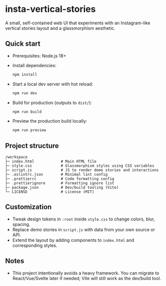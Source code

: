 # insta-vertical-stories

A small, self-contained web UI that experiments with an Instagram-like vertical stories layout and a glassmorphism aesthetic.

## Quick start

- Prerequisites: Node.js 18+
- Install dependencies:
  
  ```bash
  npm install
  ```

- Start a local dev server with hot reload:
  
  ```bash
  npm run dev
  ```

- Build for production (outputs to `dist/`):
  
  ```bash
  npm run build
  ```

- Preview the production build locally:
  
  ```bash
  npm run preview
  ```

## Project structure

```
/workspace
├─ index.html            # Main HTML file
├─ style.css             # Glassmorphism styles using CSS variables
├─ script.js             # JS to render demo stories and interactions
├─ .eslintrc.json        # Minimal lint config
├─ .prettierrc           # Code formatting config
├─ .prettierignore       # Formatting ignore list
├─ package.json          # Dev/build tooling (Vite)
└─ LICENSE               # License (MIT)
```

## Customization

- Tweak design tokens in `:root` inside `style.css` to change colors, blur, spacing.
- Replace demo stories in `script.js` with data from your own source or API.
- Extend the layout by adding components to `index.html` and corresponding styles.

## Notes

- This project intentionally avoids a heavy framework. You can migrate to React/Vue/Svelte later if needed; Vite will still work as the dev/build tool.
